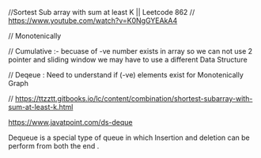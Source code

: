 //Sortest Sub array with sum at least K || Leetcode 862
// https://www.youtube.com/watch?v=K0NgGYEAkA4

// Monotenically 

// Cumulative :- becuase of -ve number exists in array so we can not use 2 pointer and sliding window we may have to use a different Data Structure 

// Deqeue : Need to understand if (-ve) elements exist for Monotenically Graph 

// https://ttzztt.gitbooks.io/lc/content/combination/shortest-subarray-with-sum-at-least-k.html

https://www.javatpoint.com/ds-deque 

Dequeue is a special type of queue in which Insertion and deletion can be perform from both the end . 
